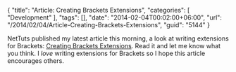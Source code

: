 {
	"title": "Article: Creating Brackets Extensions",
	"categories": [
		"Development"
	],
	"tags": [],
	"date": "2014-02-04T00:02:00+06:00",
	"url": "/2014/02/04/Article-Creating-Brackets-Extensions",
	"guid": "5144"
}

<p>
NetTuts published my latest article this morning, a look at writing extensions for Brackets: <a href="http://net.tutsplus.com/tutorials/javascript-ajax/creating-brackets-extensions/">Creating Brackets Extensions</a>. Read it and let me know what you think. I <i>love</i> writing extensions for Brackets so I hope this article encourages others.
</p>